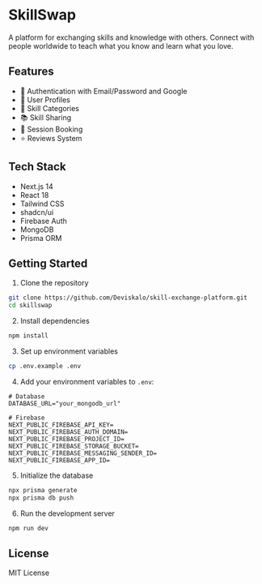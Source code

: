 # SkillSwap

A platform for exchanging skills and knowledge with others. Connect with people worldwide to teach what you know and learn what you love.

## Features

- 🔐 Authentication with Email/Password and Google
- 👥 User Profiles
- 🎯 Skill Categories
- 📚 Skill Sharing
- 📅 Session Booking
- ⭐ Reviews System

## Tech Stack

- Next.js 14
- React 18
- Tailwind CSS
- shadcn/ui
- Firebase Auth
- MongoDB
- Prisma ORM

## Getting Started

1. Clone the repository
```bash
git clone https://github.com/Deviskalo/skill-exchange-platform.git
cd skillswap
```

2. Install dependencies
```bash
npm install
```

3. Set up environment variables
```bash
cp .env.example .env
```

4. Add your environment variables to `.env`:
```
# Database
DATABASE_URL="your_mongodb_url"

# Firebase
NEXT_PUBLIC_FIREBASE_API_KEY=
NEXT_PUBLIC_FIREBASE_AUTH_DOMAIN=
NEXT_PUBLIC_FIREBASE_PROJECT_ID=
NEXT_PUBLIC_FIREBASE_STORAGE_BUCKET=
NEXT_PUBLIC_FIREBASE_MESSAGING_SENDER_ID=
NEXT_PUBLIC_FIREBASE_APP_ID=
```

5. Initialize the database
```bash
npx prisma generate
npx prisma db push
```

6. Run the development server
```bash
npm run dev
```

## License

MIT License

